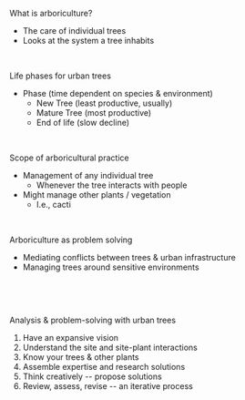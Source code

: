 What is arboriculture? 

-   The care of individual trees
-   Looks at the system a tree inhabits

 

Life phases for urban trees

-   Phase (time dependent on species & environment)
    -   New Tree (least productive, usually)
    -   Mature Tree (most productive)
    -   End of life (slow decline)

 

Scope of arboricultural practice

-   Management of any individual tree
    -   Whenever the tree interacts with people
-   Might manage other plants / vegetation
    -   I.e., cacti

 

Arboriculture as problem solving

-   Mediating conflicts between trees & urban infrastructure
-   Managing trees around sensitive environments

 

 

Analysis & problem-solving with urban trees

1.  Have an expansive vision
2.  Understand the site and site-plant interactions
3.  Know your trees & other plants
4.  Assemble expertise and research solutions
5.  Think creatively -- propose solutions
6.  Review, assess, revise -- an iterative process
